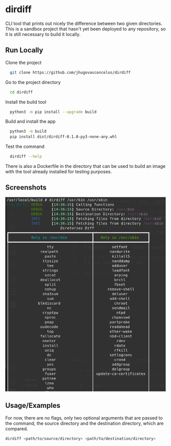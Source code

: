 
# dirdiff

CLI tool that prints out nicely the difference between two given directories.
This is a sandbox project that hasn't yet been deployed to any repository, so it is still necessary to build it locally. 




## Run Locally

Clone the project

```bash
  git clone https://github.com/jhugovasconcelos/dirdiff
```

Go to the project directory

```bash
  cd dirdiff
```

Install the build tool

```bash
  python3 -m pip install --upgrade build 
```

Build and install the app

```bash
  python3 -m build
  pip install dist/dirdiff-0.1.0-py3-none-any.whl
```

Test the command

```bash
  dirdiff --help
```

There is also a Dockerfile in the directory that can be used to build an image with the tool already installed for testing purposes.

## Screenshots

![App Screenshot](assets/screenshot.png)


## Usage/Examples

For now, there are no flags, only two optional arguments that are passed to the command, the source directory and the destination directory, which are compared.

```bash
dirdiff <path/to/source/directory> <path/to/destination/directory>
```